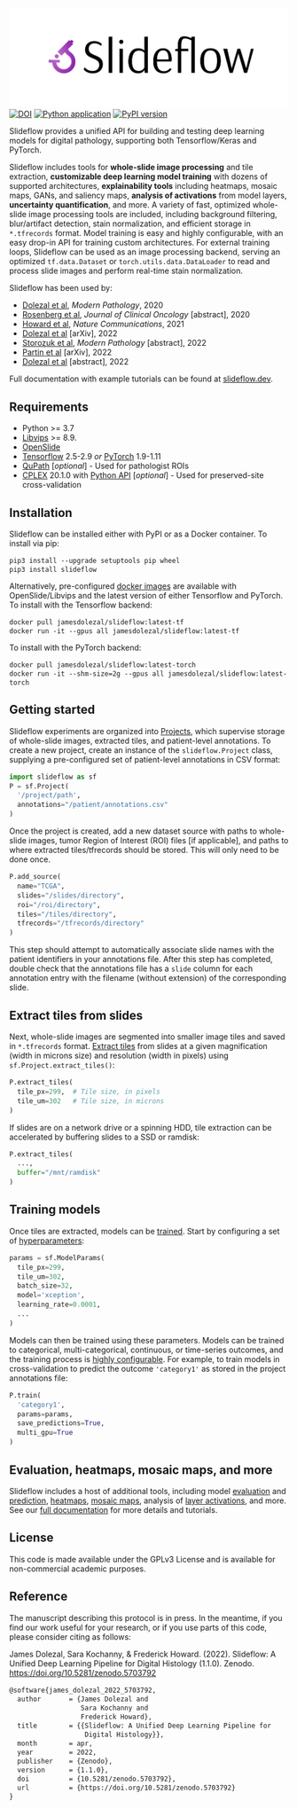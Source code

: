 ![slideflow logo](https://github.com/jamesdolezal/slideflow/raw/master/docs-source/pytorch_sphinx_theme/images/slideflow-banner.png)
[![DOI](https://zenodo.org/badge/DOI/10.5281/zenodo.5703792.svg)](https://doi.org/10.5281/zenodo.5703792)
[![Python application](https://github.com/jamesdolezal/slideflow/actions/workflows/python-app.yml/badge.svg?branch=master)](https://github.com/jamesdolezal/slideflow/actions/workflows/python-app.yml)
[![PyPI version](https://badge.fury.io/py/slideflow.svg)](https://badge.fury.io/py/slideflow)

Slideflow provides a unified API for building and testing deep learning models for digital pathology, supporting both Tensorflow/Keras and PyTorch.

Slideflow includes tools for **whole-slide image processing** and tile extraction, **customizable deep learning model training** with dozens of supported architectures, **explainability tools** including heatmaps, mosaic maps, GANs, and saliency maps, **analysis of activations** from model layers, **uncertainty quantification**, and more. A variety of fast, optimized whole-slide image processing tools are included, including background filtering, blur/artifact detection, stain normalization, and efficient storage in `*.tfrecords` format. Model training is easy and highly configurable, with an easy drop-in API for training custom architectures. For external training loops, Slideflow can be used as an image processing backend, serving an optimized `tf.data.Dataset` or `torch.utils.data.DataLoader` to read and process slide images and perform real-time stain normalization.

Slideflow has been used by:

- [Dolezal et al](https://www.nature.com/articles/s41379-020-00724-3), _Modern Pathology_, 2020
- [Rosenberg et al](https://ascopubs.org/doi/10.1200/JCO.2020.38.15_suppl.e23529), _Journal of Clinical Oncology_ [abstract], 2020
- [Howard et al](https://www.nature.com/articles/s41467-021-24698-1), _Nature Communications_, 2021
- [Dolezal et al](https://arxiv.org/abs/2204.04516) [arXiv], 2022
- [Storozuk et al](https://www.nature.com/articles/s41379-022-01039-1.pdf), _Modern Pathology_ [abstract], 2022
- [Partin et al](https://arxiv.org/abs/2204.11678) [arXiv], 2022
- [Dolezal et al](https://ascopubs.org/doi/abs/10.1200/JCO.2022.40.16_suppl.8549) [abstract], 2022

Full documentation with example tutorials can be found at [slideflow.dev](https://www.slideflow.dev/).

## Requirements
- Python >= 3.7
- [Libvips](https://libvips.github.io/libvips/) >= 8.9.
- [OpenSlide](https://openslide.org/download/)
- [Tensorflow](https://www.tensorflow.org/) 2.5-2.9 _or_ [PyTorch](https://pytorch.org/) 1.9-1.11
- [QuPath](https://qupath.github.io/) [_optional_] - Used for pathologist ROIs
- [CPLEX](https://www.ibm.com/docs/en/icos/12.10.0?topic=v12100-installing-cplex-optimization-studio) 20.1.0 with [Python API](https://www.ibm.com/docs/en/icos/12.10.0?topic=cplex-setting-up-python-api) [_optional_] - Used for preserved-site cross-validation

## Installation
Slideflow can be installed either with PyPI or as a Docker container. To install via pip:

```
pip3 install --upgrade setuptools pip wheel
pip3 install slideflow
```

Alternatively, pre-configured [docker images](https://hub.docker.com/repository/docker/jamesdolezal/slideflow) are available with OpenSlide/Libvips and the latest version of either Tensorflow and PyTorch. To install with the Tensorflow backend:

```
docker pull jamesdolezal/slideflow:latest-tf
docker run -it --gpus all jamesdolezal/slideflow:latest-tf
```

To install with the PyTorch backend:

```
docker pull jamesdolezal/slideflow:latest-torch
docker run -it --shm-size=2g --gpus all jamesdolezal/slideflow:latest-torch
```

## Getting started
Slideflow experiments are organized into [Projects](https://slideflow.dev/project_setup.html), which supervise storage of whole-slide images, extracted tiles, and patient-level annotations. To create a new project, create an instance of the `slideflow.Project` class, supplying a pre-configured set of patient-level annotations in CSV format:

```python
import slideflow as sf
P = sf.Project(
  '/project/path',
  annotations="/patient/annotations.csv"
)
```

Once the project is created, add a new dataset source with paths to whole-slide images, tumor Region of Interest (ROI) files [if applicable], and paths to where extracted tiles/tfrecords should be stored. This will only need to be done once.

```python
P.add_source(
  name="TCGA",
  slides="/slides/directory",
  roi="/roi/directory",
  tiles="/tiles/directory",
  tfrecords="/tfrecords/directory"
)
```

This step should attempt to automatically associate slide names with the patient identifiers in your annotations file. After this step has completed, double check that the annotations file has a `slide` column for each annotation entry with the filename (without extension) of the corresponding slide.

## Extract tiles from slides

Next, whole-slide images are segmented into smaller image tiles and saved in `*.tfrecords` format. [Extract tiles](https://slideflow.dev/extract_tiles.html) from slides at a given magnification (width in microns size) and resolution (width in pixels) using `sf.Project.extract_tiles()`:

```python
P.extract_tiles(
  tile_px=299,  # Tile size, in pixels
  tile_um=302   # Tile size, in microns
)
```

If slides are on a network drive or a spinning HDD, tile extraction can be accelerated by buffering slides to a SSD or ramdisk:

```python
P.extract_tiles(
  ...,
  buffer="/mnt/ramdisk"
)
```

## Training models

Once tiles are extracted, models can be [trained](https://slideflow.dev/training.html). Start by configuring a set of [hyperparameters](https://slideflow.dev/model.html#modelparams):

```python
params = sf.ModelParams(
  tile_px=299,
  tile_um=302,
  batch_size=32,
  model='xception',
  learning_rate=0.0001,
  ...
)
```

Models can then be trained using these parameters. Models can be trained to categorical, multi-categorical, continuous, or time-series outcomes, and the training process is [highly configurable](https://slideflow.dev/training.html). For example, to train models in cross-validation to predict the outcome `'category1'` as stored in the project annotations file:

```python
P.train(
  'category1',
  params=params,
  save_predictions=True,
  multi_gpu=True
)
```

## Evaluation, heatmaps, mosaic maps, and more

Slideflow includes a host of additional tools, including model [evaluation](https://slideflow.dev/evaluation.html) and [prediction](https://slideflow.dev/project.html#slideflow.Project.predict), [heatmaps](https://slideflow.dev/project.html#slideflow.Project.generate_heatmaps), [mosaic maps](https://slideflow.dev/project.html#slideflow.Project.generate_mosaic), analysis of [layer activations](https://slideflow.dev/layer_activations.html), and more. See our [full documentation](https://slideflow.dev) for more details and tutorials.

## License
This code is made available under the GPLv3 License and is available for non-commercial academic purposes.

## Reference
The manuscript describing this protocol is in press. In the meantime, if you find our work useful for your research, or if you use parts of this code, please consider citing as follows:

James Dolezal, Sara Kochanny, & Frederick Howard. (2022). Slideflow: A Unified Deep Learning Pipeline for Digital Histology (1.1.0). Zenodo. https://doi.org/10.5281/zenodo.5703792

```
@software{james_dolezal_2022_5703792,
  author       = {James Dolezal and
                  Sara Kochanny and
                  Frederick Howard},
  title        = {{Slideflow: A Unified Deep Learning Pipeline for
                   Digital Histology}},
  month        = apr,
  year         = 2022,
  publisher    = {Zenodo},
  version      = {1.1.0},
  doi          = {10.5281/zenodo.5703792},
  url          = {https://doi.org/10.5281/zenodo.5703792}
}
```
